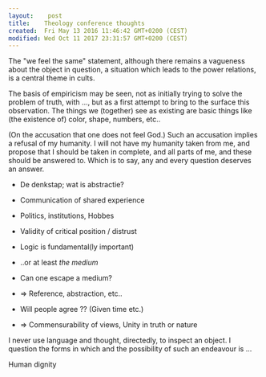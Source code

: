```yaml
---
layout:    post
title:    Theology conference thoughts
created:  Fri May 13 2016 11:46:42 GMT+0200 (CEST)
modified: Wed Oct 11 2017 23:31:57 GMT+0200 (CEST)
---
```


The "we feel the same" statement, although there remains a vagueness about the object in question, a situation which leads to the power relations, is a central theme in cults.

The basis of empiricism may be seen, not as initially trying to solve the problem of truth, with ..., but as a first attempt to bring to the surface this observation. The things we (together) see as existing are basic things like (the existence of) color, shape, numbers, etc..

(On the accusation that one does not feel God.)
Such an accusation implies a refusal of my humanity. I will not have my humanity taken from me, and propose that I should be taken in complete, and all parts of me, and these should be answered to. Which is to say, any and every question deserves an answer.

- De denkstap; wat is abstractie?
- Communication of shared experience
- Politics, institutions, Hobbes
- Validity of critical position / distrust
- Logic is fundamental(ly important)
- ..or at least *the medium*
- Can one escape a medium?
- => Reference, abstraction, etc..

- Will people agree ?? (Given time etc.)
- => Commensurability of views, Unity in truth or nature

I never use language and thought, directedly, to inspect an object. I question the forms in which and the possibility of such an endeavour is ...

Human dignity